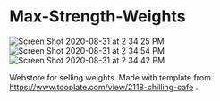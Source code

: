 # Max-Strength-Weights
![Screen Shot 2020-08-31 at 2 34 25 PM](https://user-images.githubusercontent.com/54300496/91771148-53fe8680-eb97-11ea-9849-3fd30996ab14.png)
![Screen Shot 2020-08-31 at 2 34 54 PM](https://user-images.githubusercontent.com/54300496/91771083-316c6d80-eb97-11ea-82f7-f4ae9486ae46.png)
![Screen Shot 2020-08-31 at 2 34 42 PM](https://user-images.githubusercontent.com/54300496/91771125-46490100-eb97-11ea-864a-37699ef0ccb7.png)


Webstore for selling weights. Made with template from https://www.tooplate.com/view/2118-chilling-cafe . 
